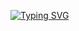 [![Typing SVG](https://readme-typing-svg.demolab.com?font=Fira+Code&pause=1000&color=2D00FF&background=000000&random=false&width=435&lines=Hello+World%2C+I'm+Md+Murshid+Sarkar;Thanks+My+All+Friends;Love+From+Bangladesh%F0%9F%87%A7%F0%9F%87%A9;Works+At+Programing;Works+At+Web-development;Please+Follow+My+GitHub%F0%9F%99%8F)](https://git.io/typing-svg)
